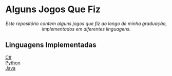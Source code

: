 # Alguns Jogos Que Fiz

<p style="text-align: center">
<em>Este repositório contem alguns jogos que fiz ao longo de minha graduação, implementados em diferentes linguagens.</em>
</p>

## Linguagens Implementadas

<a href="https://github.com/Hilster00/Sorting-Algorithms/tree/main/C#" > C# </a>
<br>
<a href="https://github.com/Hilster00/Sorting-Algorithms/tree/main/Python" > Python </a>
<br>
<a href="https://github.com/Hilster00/Sorting-Algorithms/tree/main/Java" > Java </a>
